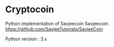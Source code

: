 # Cryptocoin

Python implementation of Savjeecoin
Savjeecoin: https://github.com/SavjeeTutorials/SavjeeCoin

Python version : 3.x
